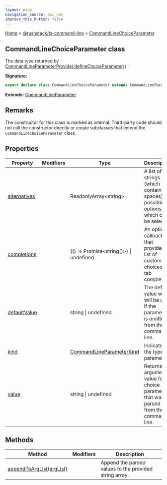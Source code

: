 ```yaml
---
layout: page
navigation_source: api_nav
improve_this_button: false
---
```



[Home](./index.md) &gt; [@rushstack/ts-command-line](./ts-command-line.md) &gt; [CommandLineChoiceParameter](./ts-command-line.commandlinechoiceparameter.md)

## CommandLineChoiceParameter class

The data type returned by [CommandLineParameterProvider.defineChoiceParameter()](./ts-command-line.commandlineparameterprovider.definechoiceparameter.md) .

<b>Signature:</b>

```typescript
export declare class CommandLineChoiceParameter extends CommandLineParameter
```
<b>Extends:</b> [CommandLineParameter](./ts-command-line.commandlineparameter.md)

## Remarks

The constructor for this class is marked as internal. Third-party code should not call the constructor directly or create subclasses that extend the `CommandLineChoiceParameter` class.

## Properties

|  Property | Modifiers | Type | Description |
|  --- | --- | --- | --- |
|  [alternatives](./ts-command-line.commandlinechoiceparameter.alternatives.md) |  | ReadonlyArray&lt;string&gt; | A list of strings (which contain no spaces), of possible options which can be selected |
|  [completions](./ts-command-line.commandlinechoiceparameter.completions.md) |  | (() =&gt; Promise&lt;string\[\]&gt;) \| undefined | An optional callback that provides a list of custom choices for tab completion. |
|  [defaultValue](./ts-command-line.commandlinechoiceparameter.defaultvalue.md) |  | string \| undefined | The default value which will be used if the parameter is omitted from the command line. |
|  [kind](./ts-command-line.commandlinechoiceparameter.kind.md) |  | [CommandLineParameterKind](./ts-command-line.commandlineparameterkind.md) | Indicates the type of parameter. |
|  [value](./ts-command-line.commandlinechoiceparameter.value.md) |  | string \| undefined | Returns the argument value for a choice parameter that was parsed from the command line. |

## Methods

|  Method | Modifiers | Description |
|  --- | --- | --- |
|  [appendToArgList(argList)](./ts-command-line.commandlinechoiceparameter.appendtoarglist.md) |  | Append the parsed values to the provided string array. |
